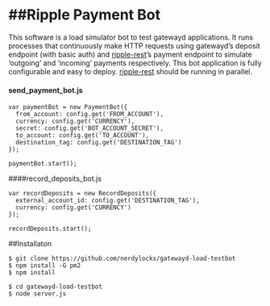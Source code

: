 ##Ripple Payment Bot
==================

This software is a load simulator bot to test gatewayd applications. It runs processes that continuously make HTTP requests using gatewayd’s deposit endpoint (with basic auth) and [ripple-rest](https://github.com/ripple/ripple-rest)’s payment endpoint to simulate ‘outgoing’ and ‘incoming’ payments respectively. This bot application is fully configurable and easy to deploy. [ripple-rest](https://github.com/ripple/ripple-rest) should be running in parallel.

#### send_payment_bot.js

```
var paymentBot = new PaymentBot({
  from_account: config.get('FROM_ACCOUNT'),
  currency: config.get('CURRENCY'),
  secret: config.get('BOT_ACCOUNT_SECRET'),
  to_account: config.get('TO_ACCOUNT'),
  destination_tag: config.get('DESTINATION_TAG')
});

paymentBot.start(); 
```

####record_deposits_bot.js

```
var recordDeposits = new RecordDeposits({
  external_account_id: config.get('DESTINATION_TAG'),
  currency: config.get('CURRENCY')
});

recordDeposits.start();
```

##Installaton
```
$ git clone https://github.com/nerdylocks/gatewayd-load-testbot
$ npm install -G pm2
$ npm install
```

```
$ cd gatewayd-load-testbot
$ node server.js
```

